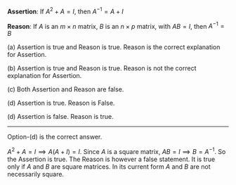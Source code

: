 **Assertion**: If $A^2 + A = I$, then $A^{-1} = A + I$

**Reason**: If $A$ is an $m \times n$ matrix, $B$ is an $n \times p$ matrix, with $AB = I$, then $A^{-1} = B$

(a) Assertion is true and Reason is true. Reason is the correct explanation for Assertion.

(b) Assertion is true and Reason is true. Reason is not the correct explanation for Assertion.

(c) Both Assertion and Reason are false.

(d) Assertion is true. Reason is False.

(d) Assertion is false. Reason is true.

<hr>



Option-(d) is the correct answer.



$A^2 + A = I \implies A(A + I) = I$. Since $A$ is a square matrix, $AB = I \implies B = A^{-1}$. So the Assertion is true. The Reason is however a false statement. It is true only if $A$ and $B$ are square matrices. In its current form $A$ and $B$ are not necessarily square.